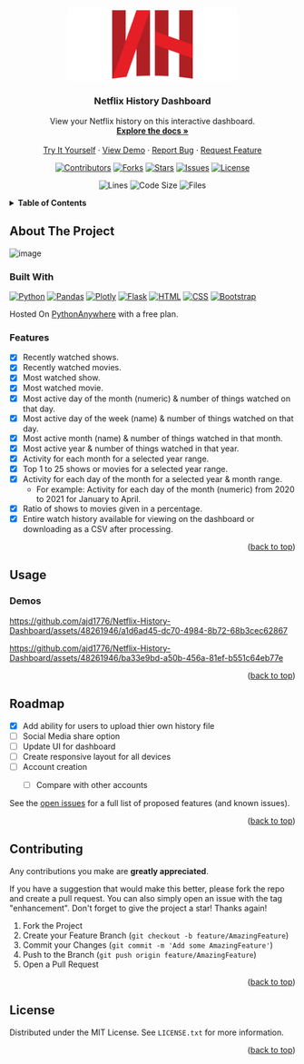 <a id="readme-top"></a>

<!-- PROJECT LOGO -->
<br />
<div align="center">
  <a href="https://github.com/ajd1776/Netflix-History-Dashboard">
    <img src="./static/img/logo.png" alt="Logo" width="300">
  </a>

<h3 align="center">Netflix History Dashboard</h3>

  <p align="center">
    View your Netflix history on this interactive dashboard.
    <br />
    <a href="https://github.com/ajd1776/Netflix-History-Dashboard"><strong>Explore the docs »</strong></a>
    <br />
    <br />
    <a href="https://ajd.pythonanywhere.com/">Try It Yourself</a>
    ·
    <a href="#Demos">View Demo</a>
    ·
    <a href="https://github.com/ajd1776/Netflix-History-Dashboard/issues">Report Bug</a>
    ·
    <a href="https://github.com/ajd1776/Netflix-History-Dashboard/issues">Request Feature</a>
  </p>
</div>


<!-- PROJECT SHIELDS -->
<p align="center"> 
   <a href="https://github.com/ajd1776/Netflix-History-Dashboard/graphs/contributors">
       <img alt="Contributors" src="https://img.shields.io/github/contributors/ajd1776/Netflix-History-Dashboard.svg?style=for-the-badge"></a>
   <a href="https://github.com/ajd1776/Netflix-History-Dashboard/network/members">
       <img alt="Forks" src="https://img.shields.io/github/forks/ajd1776/Netflix-History-Dashboard.svg?style=for-the-badge"></a>
   <a href="https://github.com/ajd1776/Netflix-History-Dashboard/stargazers">
       <img alt="Stars" src="https://img.shields.io/github/stars/ajd1776/Netflix-History-Dashboard.svg?style=for-the-badge"></a>
   <a href="https://github.com/ajd1776/Netflix-History-Dashboard/issues">
       <img alt="Issues" src="https://img.shields.io/github/issues/ajd1776/Netflix-History-Dashboard.svg?style=for-the-badge"></a>
   <a href="./LICENSE.txt">
       <img alt="License" src="https://img.shields.io/github/license/ajd1776/Netflix-History-Dashboard.svg?style=for-the-badge"></a>
</p>

<p align="center">
  <img alt="Lines" src="https://img.shields.io/tokei/lines/github/ajd1776/Netflix-History-Dashboard?style=flat-square"></a>
  <img alt="Code Size" src="https://img.shields.io/github/languages/code-size/ajd1776/Netflix-History-Dashboard?style=flat-square"></a>
  <img alt="Files" src="https://img.shields.io/github/directory-file-count/ajd1776/Netflix-History-Dashboard?style=flat-square"></a>
</p>


<!-- TABLE OF CONTENTS -->
<details>
  <summary><b>Table of Contents</b></summary>
  <ol>
    <li>
      <a href="#about-the-project">About The Project</a>
      <ul>
        <li><a href="#built-with">Built With</a></li>
        <li><a href="#features">Features</a></li>
      </ul>
    </li>
    <li><a href="#usage">Usage</a></li>
    <li><a href="#roadmap">Roadmap</a></li>
    <li><a href="#contributing">Contributing</a></li>
    <li><a href="#license">License</a></li>
  </ol>
</details>


<!-- ABOUT THE PROJECT -->
## About The Project
![image](https://github.com/ajd1776/Netflix-History-Dashboard/assets/48261946/9a1574d3-de84-4caf-923a-ee09e52df5a0)

### Built With
<a href="https://www.python.org/">
    <img alt="Python" src="https://img.shields.io/badge/Python-FFD43B?style=for-the-badge&logo=Python"></a>
<a href="https://pandas.pydata.org">
    <img alt="Pandas" src="https://img.shields.io/badge/Pandas-150458?style=for-the-badge&logo=Pandas"></a>
<a href="https://plotly.com/">
    <img alt="Plotly" src="https://img.shields.io/badge/Plotly-3F4F75?style=for-the-badge&logo=Plotly"></a>
<a href="https://flask.palletsprojects.com/en/2.3.x/">
    <img alt="Flask" src="https://img.shields.io/badge/Flask-000000?style=for-the-badge&logo=Flask"></a>
<a href="https://developer.mozilla.org/en-US/docs/Web/HTML">
    <img alt="HTML" src="https://img.shields.io/badge/HTML-E34F26?style=for-the-badge&logo=HTML5&logoColor=white"></a>
<a href="https://developer.mozilla.org/en-US/docs/Web/CSS">
    <img alt="CSS" src="https://img.shields.io/badge/CSS-1572B6?style=for-the-badge&logo=CSS3"></a>
<a href="https://getbootstrap.com/">
    <img alt="Bootstrap" src="https://img.shields.io/badge/Bootstrap-7952B3?style=for-the-badge&logo=Bootstrap&logoColor=white"></a>

Hosted On [PythonAnywhere](https://www.pythonanywhere.com) with a free plan.

### Features
- [x] Recently watched shows.
- [x] Recently watched movies.
- [x] Most watched show.
- [x] Most watched movie.
- [x] Most active day of the month (numeric) & number of things watched on that day.
- [x] Most active day of the week (name) & number of things watched on that day.
- [x] Most active month (name) & number of things watched in that month.
- [x] Most active year & number of things watched in that year.
- [x] Activity for each month for a selected year range.
- [x] Top 1 to 25 shows or movies for a selected year range.
- [x] Activity for each day of the month for a selected year & month range.
  -  For example: Activity for each day of the month (numeric) from 2020 to 2021 for January to April.
- [x] Ratio of shows to movies given in a percentage.
- [x] Entire watch history available for viewing on the dashboard or downloading as a CSV after processing. 

<p align="right">(<a href="#readme-top">back to top</a>)</p>


<!-- USAGE EXAMPLES -->
## Usage

### Demos

https://github.com/ajd1776/Netflix-History-Dashboard/assets/48261946/a1d6ad45-dc70-4984-8b72-68b3cec62867


https://github.com/ajd1776/Netflix-History-Dashboard/assets/48261946/ba33e9bd-a50b-456a-81ef-b551c64eb77e

<p align="right">(<a href="#readme-top">back to top</a>)</p>


<!-- ROADMAP -->
## Roadmap

- [x] Add ability for users to upload thier own history file
- [ ] Social Media share option
- [ ] Update UI for dashboard
- [ ] Create responsive layout for all devices
- [ ] Account creation
  - [ ] Compare with other accounts  


See the [open issues](https://github.com/github_username/repo_name/issues) for a full list of proposed features (and known issues).

<p align="right">(<a href="#readme-top">back to top</a>)</p>


<!-- CONTRIBUTING -->
## Contributing
Any contributions you make are **greatly appreciated**.

If you have a suggestion that would make this better, please fork the repo and create a pull request. You can also simply open an issue with the tag "enhancement".
Don't forget to give the project a star! Thanks again!

1. Fork the Project
2. Create your Feature Branch (`git checkout -b feature/AmazingFeature`)
3. Commit your Changes (`git commit -m 'Add some AmazingFeature'`)
4. Push to the Branch (`git push origin feature/AmazingFeature`)
5. Open a Pull Request

<p align="right">(<a href="#readme-top">back to top</a>)</p>


<!-- LICENSE -->
## License

Distributed under the MIT License. See `LICENSE.txt` for more information.

<p align="right">(<a href="#readme-top">back to top</a>)</p>


[product-screenshot]: (https://github.com/ajd1776/Netflix-History-Dashboard/assets/48261946/9a1574d3-de84-4caf-923a-ee09e52df5a0)

